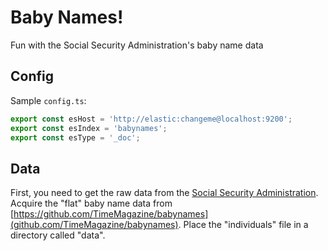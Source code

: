 # Baby Names!

Fun with the Social Security Administration's baby name data

## Config

Sample `config.ts`:
```javascript
export const esHost = 'http://elastic:changeme@localhost:9200';
export const esIndex = 'babynames';
export const esType = '_doc';
```

## Data 

First, you need to get the raw data from the [Social Security Administration](http://www.ssa.gov/OACT/babynames/).  Acquire the "flat" baby name data from [https://github.com/TimeMagazine/babynames](github.com/TimeMagazine/babynames). Place the "individuals" file in a directory called "data".
